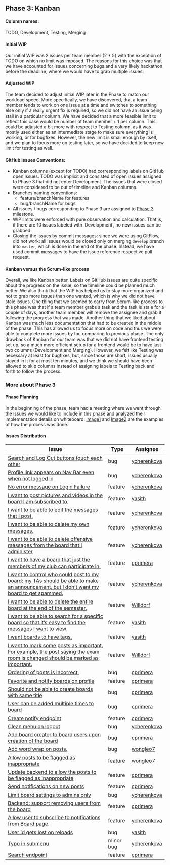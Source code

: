 ## Phase 3: Kanban

#### Column names:
TODO, Development, Testing, Merging

#### Initial WIP
Our initial WIP was 2 issues per team member (2 * 5) with the exception of TODO on which no limit was imposed. The reasons for this choice was that we have accounted for issues concerning bugs and a very likely hackathon before the deadline, where we would have to grab multiple issues. 

#### Adjusted WIP
The team decided to adjust initial WIP later in the Phase to match our workload speed. More specifically, we have discovered, that a team member tends to work on one issue at a time and switches to something else only if a really urgent fix is required, so we did not have an issue being stall in a particular column. We have decided that a more feasible limit to reflect this case would be number of team member + 1 per column. 
This could be adjusted a bit more with respect to Testing column, as it was mostly used either as an intermediate stage to make sure everything is working, or for bugfixes. However, the new limit is small enough by itself, and we plan to focus more on testing later, so we have decided to keep new limit for testing as well.

#### GitHub Issues Conventions:
- Kanban columns (except for TODO) had corresponding labels on GitHub open issues. TODO was implicit and consisted of open issues assigned to Phase 3 that did not enter Development. The issues that were closed were considered to be out of timeline and Kanban columns.
- Branches naming conventions:
  - feature/branchName for features
  - bug/branchName for bugs
- All issues / bugs corresponding to Phase 3 are assigned to [Phase 3](https://github.com/csc301-fall2014/Proj-UTM-Team3-repo/milestones/Phase%203) milestone.
- WIP limits were enforced with pure observation and calculation. That is, if there are 10 issues labeled with ‘Development’, no new issues can be grabbed.
- Closing the issues by commit messages: since we were using GitFlow, did not work: all issues would be closed only on merging `develop` branch into `master`, which is done in the end of the phase. Instead, we have used commit messages to have the issue reference respective pull request. 

#### Kanban versus the Scrum-like process
Overall, we like Kanban better. Labels on GitHub issues are quite specific about the progress on the issue, so the timeline could be planned much better. We also think that the WIP has helped us to stay more organized and not to grab more issues than one wanted, which is why we did not have stale issues. 
One thing that we seemed to carry from Scrum-like process to this phase was that if a team member grabs a task and the task is stale for a couple of days, another team member will remove the assignee and grab it following the progress that was made.
Another thing that we liked about Kanban was much less documentation that had to be created in the middle of the phase. This has allowed us to focus more on code and thus we were able to complete more issues by far, comparing to previous phase. 
The only drawback of Kanban for our team was that we did not have frontend testing set up, so a much more efficient setup for a frontend would be to have just two columns (Development and Merging). However, we felt like Testing was necessary at least for bugfixes, but, since those are short, issues usually stayed in it for at most ten minutes, and we think we should have been allowed to skip columns instead of assigning labels to Testing back and forth to follow the process.

### More about Phase 3

#### Phase Planning
In the beginning of the phase, team had a meeting where we went through the issues we would like to include in this phase and analyzed their implementation details on whiteboard. [Image1](https://github.com/csc301-fall2014/Proj-UTM-Team3-repo/blob/develop/Phase3/project_board_drawings/10608918_10153269932270968_123839506_n.jpg) and [Image2](https://github.com/csc301-fall2014/Proj-UTM-Team3-repo/blob/develop/Phase3/project_board_drawings/10744535_10153269892255968_948764844_n.jpg) are the examples of how the process was done. 


#### Issues Distribution
| Issue | Type | Assignee |
| -------- | ----- | ----- |
| [Search and Log Out buttons touch each other](https://github.com/csc301-fall2014/Proj-UTM-Team3-repo/issues/23) | bug | [ycherenkova](https://github.com/ycherenkova) |
| [Profile link appears on Nav Bar even when not logged in](https://github.com/csc301-fall2014/Proj-UTM-Team3-repo/issues/24) | bug | [ycherenkova](https://github.com/ycherenkova) |
| [No error message on Login Failure](https://github.com/csc301-fall2014/Proj-UTM-Team3-repo/issues/25) | feature | [ycherenkova](https://github.com/ycherenkova) |
| [I want to post pictures and videos in the board I am subscribed to.](https://github.com/csc301-fall2014/Proj-UTM-Team3-repo/issues/29) | feature | [yasith](https://github.com/yasith) |
| [I want to be able to edit the messages that I post.](https://github.com/csc301-fall2014/Proj-UTM-Team3-repo/issues/30) | feature | [ycherenkova](https://github.com/ycherenkova) |
| [I want to be able to delete my own messages.](https://github.com/csc301-fall2014/Proj-UTM-Team3-repo/issues/31) | feature | [ycherenkova](https://github.com/ycherenkova) |
| [I want to be able to delete offensive messages from the board that I administer](https://github.com/csc301-fall2014/Proj-UTM-Team3-repo/issues/32) | feature | [ycherenkova](https://github.com/ycherenkova) | 
| [I want to have a board that just the members of my club can participate in.](https://github.com/csc301-fall2014/Proj-UTM-Team3-repo/issues/33) | feature | [cprimera](https://github.com/cprimera) |
| [I want to control who could post to my board: my TAs should be able to make an announcement, but I don’t want my board to get spammed.](https://github.com/csc301-fall2014/Proj-UTM-Team3-repo/issues/34) | feature | [ycherenkova](https://github.com/ycherenkova) |
| [I want to be able to delete the entire board at the end of the semester.](https://github.com/csc301-fall2014/Proj-UTM-Team3-repo/issues/35) | feature | [Willdorf](https://github.com/Willdorf) |
| [I want to be able to search for a specific board so that it’s easy to find the messages I want to view.](https://github.com/csc301-fall2014/Proj-UTM-Team3-repo/issues/36) | feature | [yasith](https://github.com/yasith) | 
| [I want boards to have tags.](https://github.com/csc301-fall2014/Proj-UTM-Team3-repo/issues/37) | feature | [yasith](https://github.com/yasith) | 
| [I want to mark some posts as important. For example, the post saying the exam room is changed should be marked as important.](https://github.com/csc301-fall2014/Proj-UTM-Team3-repo/issues/38) | feature | [Willdorf](https://github.com/Willdorf) |
| [Ordering of posts is incorrect.](https://github.com/csc301-fall2014/Proj-UTM-Team3-repo/issues/41) | bug | [cprimera](https://github.com/cprimera) |
| [Favorite and notify boards on profile](https://github.com/csc301-fall2014/Proj-UTM-Team3-repo/issues/42) | feature | [cprimera](https://github.com/cprimera) | 
| [Should not be able to create boards with same title](https://github.com/csc301-fall2014/Proj-UTM-Team3-repo/issues/43) | bug | [cprimera](https://github.com/cprimera) | 
| [User can be added multiple times to board](https://github.com/csc301-fall2014/Proj-UTM-Team3-repo/issues/44) | bug | [cprimera](https://github.com/cprimera) |
| [Create notify endpoint](https://github.com/csc301-fall2014/Proj-UTM-Team3-repo/issues/46) | feature | [cprimera](https://github.com/cprimera) |
| [Clean menu on logout](https://github.com/csc301-fall2014/Proj-UTM-Team3-repo/issues/47) | bug | [ycherenkova](https://github.com/ycherenkova) |
| [Add board creator to board users upon creation of the board](https://github.com/csc301-fall2014/Proj-UTM-Team3-repo/issues/50) | bug | [cprimera](https://github.com/cprimera) | 
| [Add word wrap on posts.](https://github.com/csc301-fall2014/Proj-UTM-Team3-repo/issues/51) | bug | [wongleo7](https://github.com/wongleo7) |
| [Allow posts to be flagged as inappropriate](https://github.com/csc301-fall2014/Proj-UTM-Team3-repo/issues/53) | feature | [wongleo7](https://github.com/wongleo7) | 
| [Update backend to allow the posts to be flagged as inappropriate](https://github.com/csc301-fall2014/Proj-UTM-Team3-repo/issues/55) | feature | [cprimera](https://github.com/cprimera) |
| [Send notifications on new posts](https://github.com/csc301-fall2014/Proj-UTM-Team3-repo/issues/56) | feature | [cprimera](https://github.com/cprimera) |
| [Limit board settings to admins only](https://github.com/csc301-fall2014/Proj-UTM-Team3-repo/issues/57) | bug | [ycherenkova](https://github.com/ycherenkova) |
| [Backend: support removing users from the board](https://github.com/csc301-fall2014/Proj-UTM-Team3-repo/issues/59) | feature | [cprimera](https://github.com/cprimera) | 
| [Allow user to subscribe to notifications from Board page.](https://github.com/csc301-fall2014/Proj-UTM-Team3-repo/issues/61) | feature | [ycherenkova](https://github.com/ycherenkova) |
| [User id gets lost on reloads](https://github.com/csc301-fall2014/Proj-UTM-Team3-repo/issues/63) | bug | [yasith](https://github.com/yasith) |
| [Typo in submenu](https://github.com/csc301-fall2014/Proj-UTM-Team3-repo/issues/68) | minor bug | [ycherenkova](https://github.com/ycherenkova) | 
| [Search endpoint](https://github.com/csc301-fall2014/Proj-UTM-Team3-repo/issues/71) | feature | [cprimera](https://github.com/cprimera) | 
